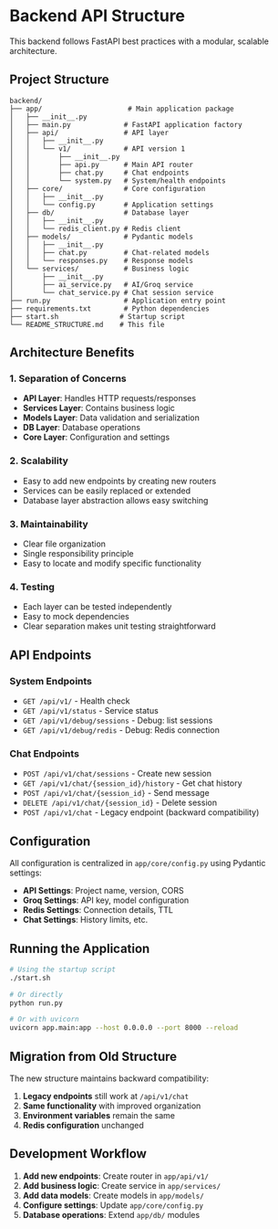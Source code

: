 # Backend API Structure

This backend follows FastAPI best practices with a modular, scalable architecture.

## Project Structure

```
backend/
├── app/                     # Main application package
│   ├── __init__.py
│   ├── main.py             # FastAPI application factory
│   ├── api/                # API layer
│   │   ├── __init__.py
│   │   └── v1/             # API version 1
│   │       ├── __init__.py
│   │       ├── api.py      # Main API router
│   │       ├── chat.py     # Chat endpoints
│   │       └── system.py   # System/health endpoints
│   ├── core/               # Core configuration
│   │   ├── __init__.py
│   │   └── config.py       # Application settings
│   ├── db/                 # Database layer
│   │   ├── __init__.py
│   │   └── redis_client.py # Redis client
│   ├── models/             # Pydantic models
│   │   ├── __init__.py
│   │   ├── chat.py         # Chat-related models
│   │   └── responses.py    # Response models
│   └── services/           # Business logic
│       ├── __init__.py
│       ├── ai_service.py   # AI/Groq service
│       └── chat_service.py # Chat session service
├── run.py                  # Application entry point
├── requirements.txt        # Python dependencies
├── start.sh               # Startup script
└── README_STRUCTURE.md    # This file
```

## Architecture Benefits

### 1. **Separation of Concerns**
- **API Layer**: Handles HTTP requests/responses
- **Services Layer**: Contains business logic
- **Models Layer**: Data validation and serialization
- **DB Layer**: Database operations
- **Core Layer**: Configuration and settings

### 2. **Scalability**
- Easy to add new endpoints by creating new routers
- Services can be easily replaced or extended
- Database layer abstraction allows easy switching

### 3. **Maintainability**
- Clear file organization
- Single responsibility principle
- Easy to locate and modify specific functionality

### 4. **Testing**
- Each layer can be tested independently
- Easy to mock dependencies
- Clear separation makes unit testing straightforward

## API Endpoints

### System Endpoints
- `GET /api/v1/` - Health check
- `GET /api/v1/status` - Service status
- `GET /api/v1/debug/sessions` - Debug: list sessions
- `GET /api/v1/debug/redis` - Debug: Redis connection

### Chat Endpoints
- `POST /api/v1/chat/sessions` - Create new session
- `GET /api/v1/chat/{session_id}/history` - Get chat history
- `POST /api/v1/chat/{session_id}` - Send message
- `DELETE /api/v1/chat/{session_id}` - Delete session
- `POST /api/v1/chat` - Legacy endpoint (backward compatibility)

## Configuration

All configuration is centralized in `app/core/config.py` using Pydantic settings:

- **API Settings**: Project name, version, CORS
- **Groq Settings**: API key, model configuration
- **Redis Settings**: Connection details, TTL
- **Chat Settings**: History limits, etc.

## Running the Application

```bash
# Using the startup script
./start.sh

# Or directly
python run.py

# Or with uvicorn
uvicorn app.main:app --host 0.0.0.0 --port 8000 --reload
```

## Migration from Old Structure

The new structure maintains backward compatibility:

1. **Legacy endpoints** still work at `/api/v1/chat`
2. **Same functionality** with improved organization
3. **Environment variables** remain the same
4. **Redis configuration** unchanged

## Development Workflow

1. **Add new endpoints**: Create router in `app/api/v1/`
2. **Add business logic**: Create service in `app/services/`
3. **Add data models**: Create models in `app/models/`
4. **Configure settings**: Update `app/core/config.py`
5. **Database operations**: Extend `app/db/` modules
